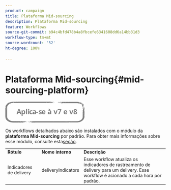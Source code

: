```yaml
---
product: campaign
title: Plataforma Mid-sourcing
description: Plataforma Mid-sourcing
feature: Workflows
source-git-commit: b94c4bfd478b4a8fbcefe6341608dd6a14bb31d3
workflow-type: tm+mt
source-wordcount: '52'
ht-degree: 100%

---
```



# Plataforma Mid-sourcing{#mid-sourcing-platform}

![](../../assets/common.svg)

Os workflows detalhados abaixo são instalados com o módulo da **plataforma Mid-sourcing** por padrão. Para obter mais informações sobre esse módulo, consulte esta[seção](../../installation/using/mid-sourcing-deployment.md).

<table> 
 <tbody> 
  <tr> 
   <td> <strong>Rótulo</strong><br /> </td> 
   <td> <strong>Nome interno</strong><br /> </td> 
   <td> <strong>Descrição</strong><br /> </td> 
  </tr> 
  <tr> 
   <td> <span class="uicontrol">Indicadores de delivery</span> <br /> </td> 
   <td> <span class="uicontrol">deliveryIndicators</span><br /> </td> 
   <td> Esse workflow atualiza os indicadores de rastreamento de delivery para um delivery. Esse workflow é acionado a cada hora por padrão.<br /> </td> 
  </tr> 
 </tbody> 
</table>

